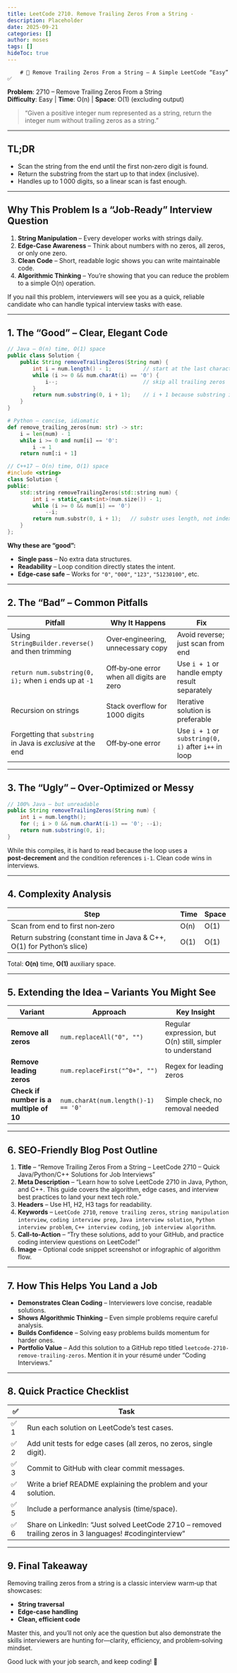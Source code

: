 ```yaml
---
title: LeetCode 2710. Remove Trailing Zeros From a String - 
description: Placeholder
date: 2025-09-21
categories: []
author: moses
tags: []
hideToc: true
---
```

        # 🚀 Remove Trailing Zeros From a String – A Simple LeetCode “Easy” ✅  
**Problem**: 2710 – Remove Trailing Zeros From a String  
**Difficulty**: Easy | **Time**: O(n) | **Space**: O(1) (excluding output)  

> “Given a positive integer num represented as a string, return the integer num without trailing zeros as a string.”  

---

## TL;DR

- Scan the string from the end until the first non‑zero digit is found.  
- Return the substring from the start up to that index (inclusive).  
- Handles up to 1 000 digits, so a linear scan is fast enough.

---

## Why This Problem Is a “Job‑Ready” Interview Question

1. **String Manipulation** – Every developer works with strings daily.  
2. **Edge‑Case Awareness** – Think about numbers with no zeros, all zeros, or only one zero.  
3. **Clean Code** – Short, readable logic shows you can write maintainable code.  
4. **Algorithmic Thinking** – You’re showing that you can reduce the problem to a simple O(n) operation.  

If you nail this problem, interviewers will see you as a quick, reliable candidate who can handle typical interview tasks with ease.

---

## 1. The “Good” – Clear, Elegant Code

```java
// Java – O(n) time, O(1) space
public class Solution {
    public String removeTrailingZeros(String num) {
        int i = num.length() - 1;          // start at the last character
        while (i >= 0 && num.charAt(i) == '0') {
            i--;                           // skip all trailing zeros
        }
        return num.substring(0, i + 1);    // i + 1 because substring is exclusive
    }
}
```

```python
# Python – concise, idiomatic
def remove_trailing_zeros(num: str) -> str:
    i = len(num) - 1
    while i >= 0 and num[i] == '0':
        i -= 1
    return num[:i + 1]
```

```cpp
// C++17 – O(n) time, O(1) space
#include <string>
class Solution {
public:
    std::string removeTrailingZeros(std::string num) {
        int i = static_cast<int>(num.size()) - 1;
        while (i >= 0 && num[i] == '0')
            --i;
        return num.substr(0, i + 1);   // substr uses length, not index
    }
};
```

**Why these are “good”:**  
- **Single pass** – No extra data structures.  
- **Readability** – Loop condition directly states the intent.  
- **Edge‑case safe** – Works for `"0"`, `"000"`, `"123"`, `"51230100"`, etc.  

---

## 2. The “Bad” – Common Pitfalls

| Pitfall | Why It Happens | Fix |
|---------|----------------|-----|
| Using `StringBuilder.reverse()` and then trimming | Over‑engineering, unnecessary copy | Avoid reverse; just scan from end |
| `return num.substring(0, i);` when `i` ends up at `-1` | Off‑by‑one error when all digits are zero | Use `i + 1` or handle empty result separately |
| Recursion on strings | Stack overflow for 1000 digits | Iterative solution is preferable |
| Forgetting that `substring` in Java is *exclusive* at the end | Off‑by‑one error | Use `i + 1` or `substring(0, i)` after `i++` in loop |

---

## 3. The “Ugly” – Over‑Optimized or Messy

```java
// 100% Java – but unreadable
public String removeTrailingZeros(String num) {
    int i = num.length();
    for (; i > 0 && num.charAt(i-1) == '0'; --i);
    return num.substring(0, i);
}
```

While this compiles, it is hard to read because the loop uses a **post‑decrement** and the condition references `i-1`. Clean code wins in interviews.

---

## 4. Complexity Analysis

| Step | Time | Space |
|------|------|-------|
| Scan from end to first non‑zero | O(n) | O(1) |
| Return substring (constant time in Java & C++, O(1) for Python’s slice) | O(1) | O(1) |

Total: **O(n)** time, **O(1)** auxiliary space.

---

## 5. Extending the Idea – Variants You Might See

| Variant | Approach | Key Insight |
|---------|----------|-------------|
| **Remove all zeros** | `num.replaceAll("0", "")` | Regular expression, but O(n) still, simpler to understand |
| **Remove leading zeros** | `num.replaceFirst("^0+", "")` | Regex for leading zeros |
| **Check if number is a multiple of 10** | `num.charAt(num.length()-1) == '0'` | Simple check, no removal needed |

---

## 6. SEO‑Friendly Blog Post Outline

1. **Title** – “Remove Trailing Zeros From a String – LeetCode 2710 – Quick Java/Python/C++ Solutions for Job Interviews”
2. **Meta Description** – “Learn how to solve LeetCode 2710 in Java, Python, and C++. This guide covers the algorithm, edge cases, and interview best practices to land your next tech role.”
3. **Headers** – Use H1, H2, H3 tags for readability.
4. **Keywords** – `LeetCode 2710`, `remove trailing zeros`, `string manipulation interview`, `coding interview prep`, `Java interview solution`, `Python interview problem`, `C++ interview coding`, `job interview algorithm`.
5. **Call‑to‑Action** – “Try these solutions, add to your GitHub, and practice coding interview questions on LeetCode!”
6. **Image** – Optional code snippet screenshot or infographic of algorithm flow.

---

## 7. How This Helps You Land a Job

- **Demonstrates Clean Coding** – Interviewers love concise, readable solutions.  
- **Shows Algorithmic Thinking** – Even simple problems require careful analysis.  
- **Builds Confidence** – Solving easy problems builds momentum for harder ones.  
- **Portfolio Value** – Add this solution to a GitHub repo titled `leetcode-2710-remove-trailing-zeros`. Mention it in your résumé under “Coding Interviews.”  

---

## 8. Quick Practice Checklist

| ✅ | Task |
|----|------|
| ✅ 1 | Run each solution on LeetCode’s test cases. |
| ✅ 2 | Add unit tests for edge cases (all zeros, no zeros, single digit). |
| ✅ 3 | Commit to GitHub with clear commit messages. |
| ✅ 4 | Write a brief README explaining the problem and your solution. |
| ✅ 5 | Include a performance analysis (time/space). |
| ✅ 6 | Share on LinkedIn: “Just solved LeetCode 2710 – removed trailing zeros in 3 languages! #codinginterview” |

---

## 9. Final Takeaway

Removing trailing zeros from a string is a classic interview warm‑up that showcases:

- **String traversal**  
- **Edge‑case handling**  
- **Clean, efficient code**  

Master this, and you’ll not only ace the question but also demonstrate the skills interviewers are hunting for—clarity, efficiency, and problem‑solving mindset.

Good luck with your job search, and keep coding! 🚀